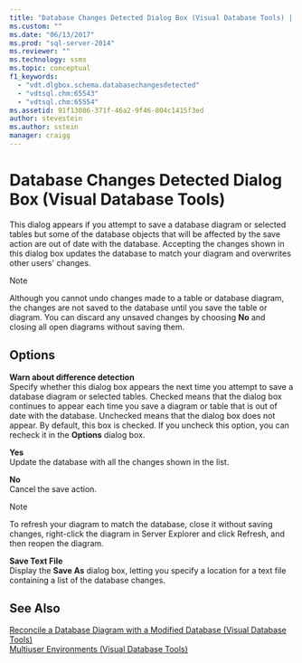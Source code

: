 ```yaml
---
title: "Database Changes Detected Dialog Box (Visual Database Tools) | Microsoft Docs"
ms.custom: ""
ms.date: "06/13/2017"
ms.prod: "sql-server-2014"
ms.reviewer: ""
ms.technology: ssms
ms.topic: conceptual
f1_keywords: 
  - "vdt.dlgbox.schema.databasechangesdetected"
  - "vdtsql.chm:65543"
  - "vdtsql.chm:65554"
ms.assetid: 91f13086-371f-46a2-9f46-804c1415f3ed
author: stevestein
ms.author: sstein
manager: craigg
---
```

# Database Changes Detected Dialog Box (Visual Database Tools)
  This dialog appears if you attempt to save a database diagram or selected tables but some of the database objects that will be affected by the save action are out of date with the database. Accepting the changes shown in this dialog box updates the database to match your diagram and overwrites other users' changes.  
  
> [!NOTE]  
>  Although you cannot undo changes made to a table or database diagram, the changes are not saved to the database until you save the table or diagram. You can discard any unsaved changes by choosing **No** and closing all open diagrams without saving them.  
  
## Options  
 **Warn about difference detection**  
 Specify whether this dialog box appears the next time you attempt to save a database diagram or selected tables. Checked means that the dialog box continues to appear each time you save a diagram or table that is out of date with the database. Unchecked means that the dialog box does not appear. By default, this box is checked. If you uncheck this option, you can recheck it in the **Options** dialog box.  
  
 **Yes**  
 Update the database with all the changes shown in the list.  
  
 **No**  
 Cancel the save action.  
  
> [!NOTE]  
>  To refresh your diagram to match the database, close it without saving changes, right-click the diagram in Server Explorer and click Refresh, and then reopen the diagram.  
  
 **Save Text File**  
 Display the **Save As** dialog box, letting you specify a location for a text file containing a list of the database changes.  
  
## See Also  
 [Reconcile a Database Diagram with a Modified Database &#40;Visual Database Tools&#41;](visual-database-tools.md)   
 [Multiuser Environments &#40;Visual Database Tools&#41;](multiuser-environments-visual-database-tools.md)  
  
  
